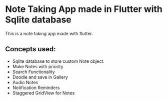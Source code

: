 # Note Taking App made in Flutter with Sqlite database 
 This is a note taking app made with flutter.<br>
## Concepts used:
<ul>
<li>Sqlite database to store custom Note object.</li>
<li>Make Notes with priority</li>
<li>Search Functionality</li>
<li>Doodle and save in Gallery</li>
<li>Audio Notes</li>
<li>Notification Reminders</li>
<li>Staggered GridView for Notes</li>

</ul>